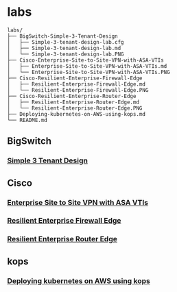 # labs

```
labs/
├── BigSwitch-Simple-3-Tenant-Design
│   ├── Simple-3-tenant-design-lab.cfg
│   ├── Simple-3-tenant-design-lab.md
│   └── Simple-3-tenant-design-lab.PNG
├── Cisco-Enterprise-Site-to-Site-VPN-with-ASA-VTIs
│   ├── Enterprise-Site-to-Site-VPN-with-ASA-VTIs.md
│   └── Enterprise-Site-to-Site-VPN-with-ASA-VTIs.PNG
├── Cisco-Resilient-Enterprise-Firewall-Edge
│   ├── Resilient-Enterprise-Firewall-Edge.md
│   └── Resilient-Enterprise-Firewall-Edge.PNG
├── Cisco-Resilient-Enterprise-Router-Edge
│   ├── Resilient-Enterprise-Router-Edge.md
│   └── Resilient-Enterprise-Router-Edge.PNG
├── Deploying-kubernetes-on-AWS-using-kops.md
└── README.md
```

## BigSwitch

### [Simple 3 Tenant Design](/BigSwitch-Simple-3-Tenant-Design/Simple-3-tenant-design-lab.md)

## Cisco

### [Enterprise Site to Site VPN with ASA VTIs](/Cisco-Enterprise-Site-to-Site-VPN-with-ASA-VTIs/Enterprise-Site-to-Site-VPN-with-ASA-VTIs.md)

### [Resilient Enterprise Firewall Edge](/Cisco-Resilient-Enterprise-Firewall-Edge/Resilient-Enterprise-Firewall-Edge.md)

### [Resilient Enterprise Router Edge](/Cisco-Resilient-Enterprise-Router-Edge/Resilient-Enterprise-Router-Edge.md)

## kops

### [Deploying kubernetes on AWS using kops](Deploying-kubernetes-on-AWS-using-kops.md)